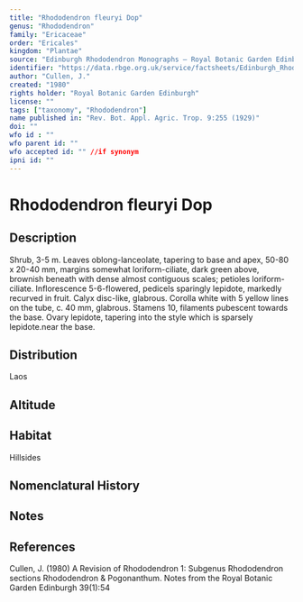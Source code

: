 ```yaml
---
title: "Rhododendron fleuryi Dop"
genus: "Rhododendron"
family: "Ericaceae"
order: "Ericales"
kingdom: "Plantae"
source: "Edinburgh Rhododendron Monographs – Royal Botanic Garden Edinburgh"
identifier: "https://data.rbge.org.uk/service/factsheets/Edinburgh_Rhododendron_Monographs.xhtml"
author: "Cullen, J."
created: "1980"
rights holder: "Royal Botanic Garden Edinburgh"
license: ""
tags: ["taxonomy", "Rhododendron"]
name published in: "Rev. Bot. Appl. Agric. Trop. 9:255 (1929)"
doi: ""
wfo id : ""
wfo parent id: ""
wfo accepted id: "" //if synonym                      
ipni id: ""
---
```


                       

# Rhododendron fleuryi Dop

## Description
Shrub, 3-5 m. Leaves oblong-lanceolate, tapering to base and apex, 50-80 x 20-40 mm, margins somewhat loriform-ciliate, dark green above, brownish beneath with dense almost contiguous scales; petioles loriform-ciliate. Inflorescence 5-6-flowered, pedicels sparingly lepidote, markedly recurved in fruit. Calyx disc-like, glabrous. Corolla white with 5 yellow lines on the tube, c. 40 mm, glabrous. Stamens 10, filaments pubescent towards the base. Ovary lepidote, tapering into the style which is sparsely lepidote.near the base.

## Distribution
Laos

## Altitude


## Habitat
Hillsides

## Nomenclatural History

                       
## Notes


## References

Cullen, J. (1980) A Revision of Rhododendron 1: Subgenus Rhododendron sections Rhododendron & Pogonanthum. Notes from the Royal Botanic Garden Edinburgh 39(1):54
